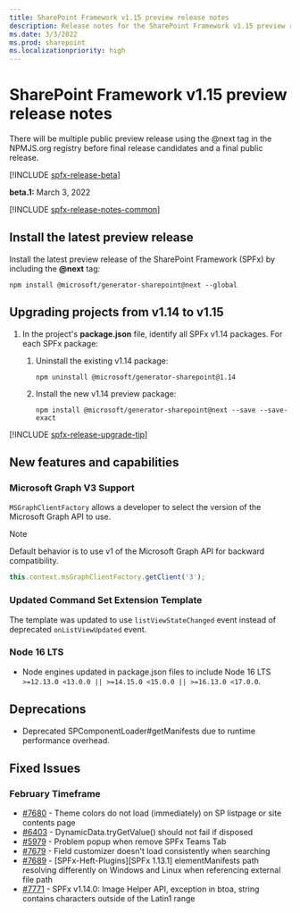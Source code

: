 ```yaml
---
title: SharePoint Framework v1.15 preview release notes
description: Release notes for the SharePoint Framework v1.15 preview release
ms.date: 3/3/2022
ms.prod: sharepoint
ms.localizationpriority: high
---
```

# SharePoint Framework v1.15 preview release notes

There will be multiple public preview release using the @next tag in the NPMJS.org registry before final release candidates and a final public release.

[!INCLUDE [spfx-release-beta](../../includes/snippets/spfx-release-beta.md)]

**beta.1:** March 3, 2022

[!INCLUDE [spfx-release-notes-common](../../includes/snippets/spfx-release-notes-common.md)]

## Install the latest preview release

Install the latest preview release of the SharePoint Framework (SPFx) by including the **@next** tag:

```console
npm install @microsoft/generator-sharepoint@next --global
```

## Upgrading projects from v1.14 to v1.15

1. In the project's **package.json** file, identify all SPFx v1.14 packages. For each SPFx package:
    1. Uninstall the existing v1.14 package:

        ```console
        npm uninstall @microsoft/generator-sharepoint@1.14
        ```

    2. Install the new v1.14 preview package:

        ```console
        npm install @microsoft/generator-sharepoint@next --save --save-exact
        ```

[!INCLUDE [spfx-release-upgrade-tip](../../includes/snippets/spfx-release-upgrade-tip.md)]

## New features and capabilities

### Microsoft Graph V3 Support

`MSGraphClientFactory` allows a developer to select the version of the Microsoft Graph API to use.

> [!NOTE]
> Default behavior is to use v1 of the Microsoft Graph API for backward compatibility.

```typescript
this.context.msGraphClientFactory.getClient('3');
```

### Updated Command Set Extension Template

The template was updated to use `listViewStateChanged` event instead of deprecated `onListViewUpdated` event.

### Node 16 LTS

- Node engines updated in package.json files to include Node 16 LTS `>=12.13.0 <13.0.0 || >=14.15.0 <15.0.0 || >=16.13.0 <17.0.0`.

## Deprecations

- Deprecated SPComponentLoader#getManifests due to runtime performance overhead.

## Fixed Issues

### February Timeframe

- [#7680](https://github.com/SharePoint/sp-dev-docs/issues/7680) - Theme colors do not load (immediately) on SP listpage or site contents page
- [#6403](https://github.com/SharePoint/sp-dev-docs/issues/6403) - DynamicData.tryGetValue() should not fail if disposed
- [#5979](https://github.com/SharePoint/sp-dev-docs/issues/5979) - Problem popup when remove SPFx Teams Tab
- [#7679](https://github.com/SharePoint/sp-dev-docs/issues/7679) - Field customizer doesn't load consistently when searching
- [#7689](https://github.com/SharePoint/sp-dev-docs/issues/7689) - [SPFx-Heft-Plugins][SPFx 1.13.1] elementManifests path resolving differently on Windows and Linux when referencing external file path
- [#7771](https://github.com/SharePoint/sp-dev-docs/issues/7771) - SPFx v1.14.0: Image Helper API, exception in btoa, string contains characters outside of the Latin1 range

